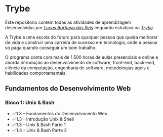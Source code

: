 # Trybe

Este repositorio contem todas as atividades de aprendizagem desenvolvidas por _[Lucas Barbosa dos Reis]()_ enquanto estudava na _[Trybe](https://www.betrybe.com/)_.

A Trybe é uma escola do futuro para qualquer pessoa que queira melhorar de vida e construir uma carreira de sucesso em tecnologia, onde a pessoa só paga quando conseguir um bom trabalho.

O programa conta com mais de 1.500 horas de aulas presenciais e online e aborda introdução ao desenvolvimento de software, front-end, back-end, ciência da computação, engenharia de software, metodologias ágeis e habilidades comportamentais.

## Fundamentos do Desenvolvimento Web

### Bloco 1: Unix & Bash
- :white_check_mark:1.3 - Fundamentos do Desenvolvimento Web
- :white_check_mark:1.3 - Introdução Unix & Shell
- :white_check_mark:1.3 - Unix & Bash Parte 1
- :white_check_mark:1.4 - Unix & Bash Parte 2
